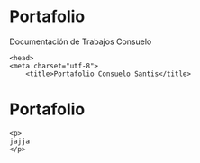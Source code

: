 # Portafolio
Documentación de Trabajos 
Consuelo
<html>
<html lang="en">

	<head>
	<meta charset="utf-8">
		<title>Portafolio Consuelo Santis</title>
</head>
<body>
	<h1> Portafolio  </h1>
	
	<p>
	jajja
	</p>
	
		
</body>
</html>
